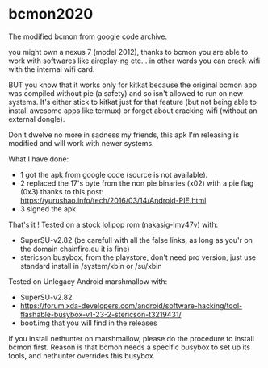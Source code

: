# bcmon2020
The modified bcmon from google code archive.

you might own a nexus 7 (model 2012), thanks to bcmon you are able to work with softwares like aireplay-ng etc... in other words you can crack wifi with the internal wifi card.

BUT you know that it works only for kitkat because the original bcmon app was compiled without pie (a safety) and so isn't allowed to run on new systems. It's either stick to kitkat just for that feature (but not being able to install awesome apps like termux) or forget about cracking wifi (without an external dongle).

Don't dwelve no more in sadness my friends, this apk I'm releasing is modified and will work with newer systems.

What I have done:
- 1 got the apk from google code (source is not available).
- 2 replaced the 17's byte from the non pie binaries (x02) with a pie flag (0x3) thanks to this post:
https://yurushao.info/tech/2016/03/14/Android-PIE.html
- 3 signed the apk

That's it !
Tested on a stock lolipop rom (nakasig-lmy47v) with:
- SuperSU-v2.82 (be carefull with all the false links, as long as you'r on the domain chainfire.eu it is fine)  
- stericson busybox, from the playstore, don't need pro version, just use standard install in /system/xbin or /su/xbin  

Tested on Unlegacy Android marshmallow with:  
- SuperSU-v2.82  
- https://forum.xda-developers.com/android/software-hacking/tool-flashable-busybox-v1-23-2-stericson-t3219431/  
- boot.img that you will find in the releases  

If you install nethunter on marshmallow, please do the procedure to install bcmon first. Reason is that bcmon needs a specific busybox to set up its tools, and nethunter overrides this busybox.
